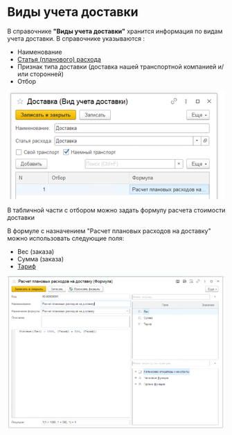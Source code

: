 # Виды учета доставки

В справочнике **"Виды учета доставки"** хранится информация по видам учета доставки. В справочнике указываются :  
- Наименование  
- [Статья (планового) расхода](../PlannedExpenses/PlannedExpenses.md)   
- Признак типа доставки (доставка нашей транспортной компанией и/или сторонней)  
- Отбор  

[![1]][1]  

В табличной части с отбором можно задать формулу расчета стоимости доставки
 
В формуле с назначением "Расчет плановых расходов на доставку" можно использовать следующие поля:  
- Вес (заказа)  
- Сумма (заказа)  
- [Тариф](../PlannedTariffs/PlannedTariffs.md)  

[![2]][2]  

[1]: 1.png  
[2]: 2.png  